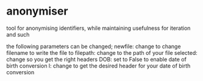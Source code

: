 # anonymiser
tool for anonymising identifiers, while maintaining usefulness for iteration and such

the following parameters can be changed;
newfile: change to change filename to write the file to
filepath: change to the path of your file
selected: change so you get the right headers
DOB: set to False to enable date of birth conversion
l: change to get the desired header for your date of birth conversion
